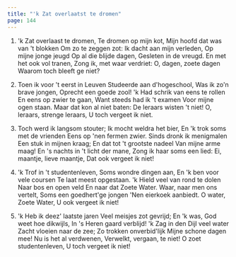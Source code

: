 ```yaml
---
title: "'k Zat overlaatst te dromen"
page: 144
---  
```


1. 'k Zat overlaast te dromen,
Te dromen op mijn kot,
Mijn hoofd dat was van 't blokken
Om zo te zeggen zot:
Ik dacht aan mijn verleden,
Op mijne jonge jeugd
Op al die blijde dagen,
Gesleten in de vreugd.
En met het ook vol tranen,
Zong ik, met waar verdriet:
O, dagen, zoete dagen
Waarom toch bleeft ge niet?


2. Toen ik voor 't eerst in Leuven
Studeerde aan d'hogeschool,
Was ik zo'n brave jongen,
Oprecht een goede zool!
'k Had schrik van eens te rollen
En eens op zwier te gaan,
Want steeds had ik 't examen
Voor mijne ogen staan.
Maar dat kon al niet baten:
De leraars wisten 't niet!
O, leraars, strenge leraars,
U toch vergeet ik niet.


3. Toch werd ik langsom stouter;
Ik mocht weldra het bier,
En 'k trok soms met de vrienden
Eens op 'nen fermen zwier.
Sinds dronk ik menigmalen
Een stuk in mijnen kraag;
En dat tot 't grootste nadeel
Van mijne arme maag!
En 's nachts in 't licht der mane,
Zong ik haar soms een lied:
Ei, maantje, lieve maantje,
Dat ook vergeet ik niet!


4. 'k Trof in 't studentenleven,
Soms wondre dingen aan,
En 'k ben voor vele coursen
Te laat meest opgestaan.
'k Hield veel van rond te dolen
Naar bos en open veld
En naar dat Zoete Water.
Waar, naar men ons vertelt,
Soms een goedhert'ge jongen
'Nen eierkoek aanbiedt.
O water, Zoete Water,
U ook vergeet ik niet!


5. 'k Heb ik deez' laatste jaren
Veel meisjes zot gevrijd;
En 'k was, God weet hoe dikwijls,
In 's Heren gaard verblijd!
'k Zag in den Dijl veel water
Zacht vloeien naar de zee;
Zo trokken onverbid'lijk
Mijne schone dagen mee!
Nu is het al verdwenen,
Verwelkt, vergaan, te niet!
O zoet studentenleven,
U toch vergeet ik niet!
